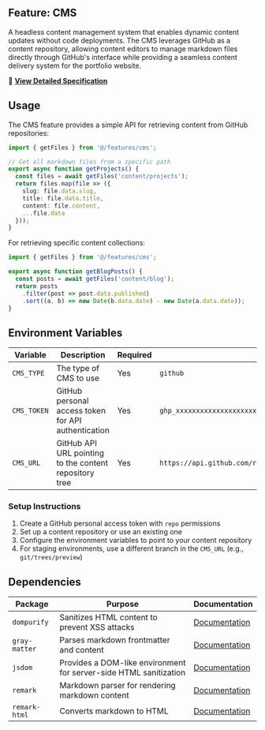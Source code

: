 ## Feature: CMS

A headless content management system that enables dynamic content updates without code deployments. The CMS leverages GitHub as a content repository, allowing content editors to manage markdown files directly through GitHub's interface while providing a seamless content delivery system for the portfolio website.

📖 **[View Detailed Specification](./__docs__/SPEC.md)**

## Usage

The CMS feature provides a simple API for retrieving content from GitHub repositories:

```typescript
import { getFiles } from '@/features/cms';

// Get all markdown files from a specific path
export async function getProjects() {
  const files = await getFiles('content/projects');
  return files.map(file => ({
    slug: file.data.slug,
    title: file.data.title,
    content: file.content,
    ...file.data
  }));
}
```

For retrieving specific content collections:

```typescript
import { getFiles } from '@/features/cms';

export async function getBlogPosts() {
  const posts = await getFiles('content/blog');
  return posts
    .filter(post => post.data.published)
    .sort((a, b) => new Date(b.data.date) - new Date(a.data.date));
}
```

## Environment Variables

| Variable | Description | Required | Example |
|----------|-------------|----------|---------|
| `CMS_TYPE` | The type of CMS to use | Yes | `github` |
| `CMS_TOKEN` | GitHub personal access token for API authentication | Yes | `ghp_xxxxxxxxxxxxxxxxxxxx` |
| `CMS_URL` | GitHub API URL pointing to the content repository tree | Yes | `https://api.github.com/repos/username/content/git/trees/main` |

### Setup Instructions

1. Create a GitHub personal access token with `repo` permissions
2. Set up a content repository or use an existing one
3. Configure the environment variables to point to your content repository
4. For staging environments, use a different branch in the `CMS_URL` (e.g., `git/trees/preview`)

## Dependencies

| Package | Purpose | Documentation |
|---------|---------|---------------|
| `dompurify` | Sanitizes HTML content to prevent XSS attacks | [Documentation](https://github.com/cure53/DOMPurify) |
| `gray-matter` | Parses markdown frontmatter and content | [Documentation](https://github.com/jonschlinkert/gray-matter) |
| `jsdom` | Provides a DOM-like environment for server-side HTML sanitization | [Documentation](https://github.com/jsdom/jsdom) |
| `remark` | Markdown parser for rendering markdown content | [Documentation](https://github.com/remarkjs/remark) |
| `remark-html` | Converts markdown to HTML | [Documentation](https://github.com/remarkjs/remark-html) |